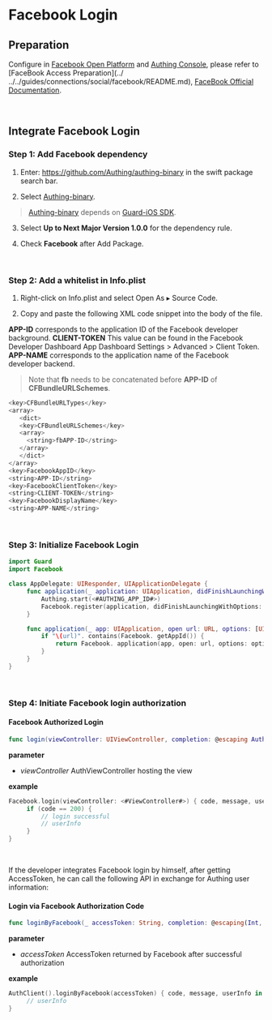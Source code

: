 # Facebook Login

<LastUpdated/>

## Preparation

Configure in [Facebook Open Platform](https://developers.facebook.com/) and [Authing Console](https://authing.cn/), please refer to [FaceBook Access Preparation](../ ../../guides/connections/social/facebook/README.md), [FaceBook Official Documentation](https://developers.facebook.com/docs/facebook-login/ios).

<br>

## Integrate Facebook Login

### Step 1: Add Facebook dependency

1. Enter: https://github.com/Authing/authing-binary in the swift package search bar.

2. Select [Authing-binary](https://github.com/Authing/authing-binary).
> [Authing-binary](https://github.com/Authing/authing-binary) depends on [Guard-iOS SDK](https://github.com/Authing/guard-ios).

3. Select **Up to Next Major Version 1.0.0** for the dependency rule.

4. Check **Facebook** after Add Package.

<br>

### Step 2: Add a whitelist in Info.plist

1. Right-click on Info.plist and select Open As ▸ Source Code.
   
2. Copy and paste the following XML code snippet into the body of the file.
   
**APP-ID** corresponds to the application ID of the Facebook developer background.
**CLIENT-TOKEN** This value can be found in the Facebook Developer Dashboard App Dashboard Settings > Advanced > Client Token.
**APP-NAME** corresponds to the application name of the Facebook developer backend.

> Note that **fb** needs to be concatenated before **APP-ID** of **CFBundleURLSchemes**.

```swift
<key>CFBundleURLTypes</key>
<array>
   <dict>
   <key>CFBundleURLSchemes</key>
   <array>
     <string>fbAPP-ID</string>
   </array>
   </dict>
</array>
<key>FacebookAppID</key>
<string>APP-ID</string>
<key>FacebookClientToken</key>
<string>CLIENT-TOKEN</string>
<key>FacebookDisplayName</key>
<string>APP-NAME</string>
```
<br>

### Step 3: Initialize Facebook Login
```swift
import Guard
import Facebook

class AppDelegate: UIResponder, UIApplicationDelegate {
     func application(_ application: UIApplication, didFinishLaunchingWithOptions launchOptions: [UIApplication.LaunchOptionsKey: Any]?) -> Bool {
         Authing.start(<#AUTHING_APP_ID#>)
         Facebook.register(application, didFinishLaunchingWithOptions: launchOptions)
     }

     func application(_ app: UIApplication, open url: URL, options: [UIApplication. OpenURLOptionsKey : Any] = [:]) -> Bool {
         if "\(url)". contains(Facebook. getAppId()) {
             return Facebook. application(app, open: url, options: options)
         }
     }
}
  ```
<br>

### Step 4: Initiate Facebook login authorization
#### Facebook Authorized Login

```swift
func login(viewController: UIViewController, completion: @escaping Authing.AuthCompletion) -> Void
```

**parameter**

* *viewController* AuthViewController hosting the view
  
**example**

```swift
Facebook.login(viewController: <#ViewController#>) { code, message, userInfo in
     if (code == 200) {
         // login successful
         // userInfo
     }
}
```

<br>

If the developer integrates Facebook login by himself, after getting AccessToken, he can call the following API in exchange for Authing user information:

#### Login via Facebook Authorization Code

```swift
func loginByFacebook(_ accessToken: String, completion: @escaping(Int, String?, UserInfo?) -> Void)
```

**parameter**

* *accessToken* AccessToken returned by Facebook after successful authorization

**example**

```swift
AuthClient().loginByFacebook(accessToken) { code, message, userInfo in
     // userInfo
}
```